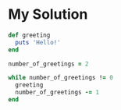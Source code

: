 # My Solution

```ruby
def greeting
  puts 'Hello!'
end

number_of_greetings = 2

while number_of_greetings != 0
  greeting
  number_of_greetings -= 1
end
```
